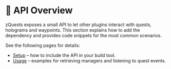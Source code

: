 # 🧩 API Overview

zQuests exposes a small API to let other plugins interact with quests, holograms and waypoints.
This section explains how to add the dependency and provides code snippets for the most common
scenarios.

See the following pages for details:

- [Setup](setup.md) – how to include the API in your build tool.
- [Usage](usage.md) – examples for retrieving managers and listening to quest events.
